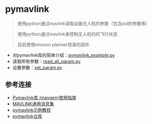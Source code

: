 # pymavlink

> 使用python通过mavlink读取设置无人机的参数（包含pid的参数等）

> 使用python通过mavlink来控制无人机的的飞行状态

> 目前使用mission planner烧录的固件

- 对pymavlink库的简单介绍：[pymavlink_example.py](./pymavlink_example.py)
- 读取所有参数：[read_all_param.py](./read_all_param.py)
- 设置参数：[set_param.py](./set_param.py)

## 参考连接

- [Pymavlink库 (mavgen)使用指南](https://mavlink.io/zh/mavgen_python/)
- [MAVLINK通用消息集](https://mavlink.io/zh/messages/common.html)
- [pymavlink示例教程](https://www.ardusub.com/developers/pymavlink.html)
- [pymavlink仓库](https://github.com/ArduPilot/pymavlink)